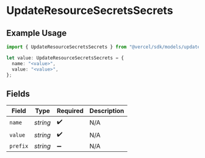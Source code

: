# UpdateResourceSecretsSecrets

## Example Usage

```typescript
import { UpdateResourceSecretsSecrets } from "@vercel/sdk/models/updateresourcesecretsop.js";

let value: UpdateResourceSecretsSecrets = {
  name: "<value>",
  value: "<value>",
};
```

## Fields

| Field              | Type               | Required           | Description        |
| ------------------ | ------------------ | ------------------ | ------------------ |
| `name`             | *string*           | :heavy_check_mark: | N/A                |
| `value`            | *string*           | :heavy_check_mark: | N/A                |
| `prefix`           | *string*           | :heavy_minus_sign: | N/A                |